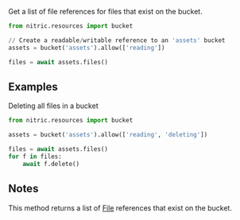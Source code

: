 Get a list of file references for files that exist on the bucket.

```python
from nitric.resources import bucket

// Create a readable/writable reference to an 'assets' bucket
assets = bucket('assets').allow(['reading'])

files = await assets.files()
```

## Examples

Deleting all files in a bucket

```python
from nitric.resources import bucket

assets = bucket('assets').allow(['reading', 'deleting'])

files = await assets.files()
for f in files:
    await f.delete()
```

## Notes

This method returns a list of [File](./file) references that exist on the bucket.

